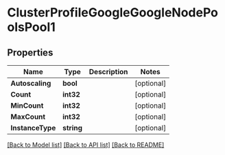 # ClusterProfileGoogleGoogleNodePoolsPool1

## Properties
Name | Type | Description | Notes
------------ | ------------- | ------------- | -------------
**Autoscaling** | **bool** |  | [optional] 
**Count** | **int32** |  | [optional] 
**MinCount** | **int32** |  | [optional] 
**MaxCount** | **int32** |  | [optional] 
**InstanceType** | **string** |  | [optional] 

[[Back to Model list]](../README.md#documentation-for-models) [[Back to API list]](../README.md#documentation-for-api-endpoints) [[Back to README]](../README.md)


